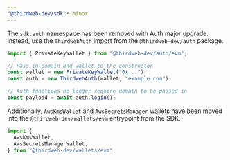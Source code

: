 ```yaml
---
"@thirdweb-dev/sdk": minor
---
```


The `sdk.auth` namespace has been removed with Auth major upgrade. Instead, use the `ThirdwebAuth` import from the `@thirdweb-dev/auth` package.

```js
import { PrivateKeyWallet } from "@thirdweb-dev/auth/evm";

// Pass in domain and wallet to the constructor
const wallet = new PrivateKeyWallet("0x...");
const auth = new ThirdwebAuth(wallet, "example.com");

// Auth functions no longer require domain to be passed in
const payload = await auth.login();
```

Additionally, `AwsKmsWallet` and `AwsSecretsManager` wallets have been moved into the `@thirdweb-dev/wallets/evm` entrypoint from the SDK.

```js
import {
  AwsKmsWallet,
  AwsSecretsManagerWallet,
} from "@thirdweb-dev/wallets/evm";
```
